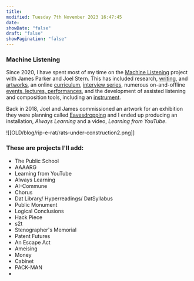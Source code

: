 ```yaml
---
title: 
modified: Tuesday 7th November 2023 16:47:45
date: 
showDate: "false"
draft: "false"
showPagination: "false"
---
```

### Machine Listening

Since 2020, I have spent most of my time on the [Machine Listening]() project with James Parker and Joel Stern. This has included research, [writing](https://machinelistening.exposed/texts), and [artworks](https://machinelistening.exposed/works), an online [curriculum](https://machinelistening.exposed/curriculum),  [interview series](https://machinelistening.exposed/interviews), numerous on-and-offline [events, lectures, performances](https://machinelistening.exposed/curation), and the development of assisted listening and composition tools, including an [instrument](https://machinelistening.exposed/word-processor).

Back in 2018, Joel and James commissioned an artwork for an exhibition they were planning called [Eavesdropping](https://eavesdropping.exposed/) and I ended up producing an installation, *Always Learning* and a video, *Learning from YouTube*.




![[OLD/blog/rip-e-rat/rats-under-construction2.png]]


### These are projects I'll add:
- The Public School
- AAAARG
- Learning from YouTube
- Always Learning
- AI-Commune
- Chorus
- Dat Library/ Hyperreadings/ DatSyllabus
- Public Monument
- Logical Conclusions
- Hack Piece
- s2t
- Stenographer's Memorial
- Patent Futures
- An Escape Act
- Ameising
- Money
- Cabinet
- PACK-MAN
- 